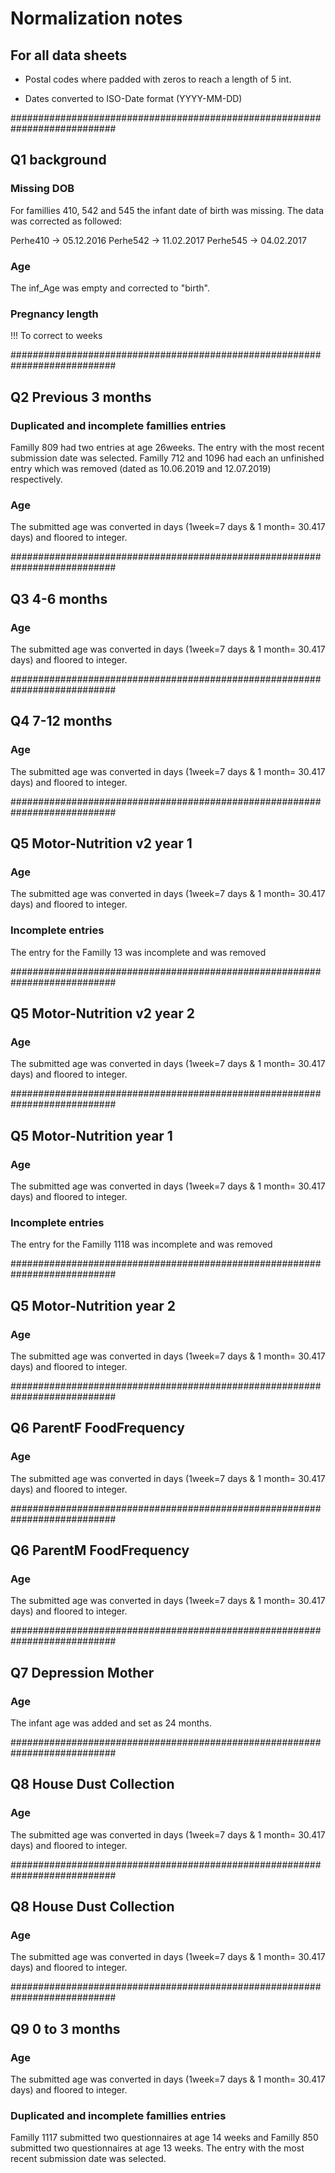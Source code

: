 # Normalization notes

## For all data sheets

- Postal codes where padded with zeros to reach a length of 5 int.

- Dates converted to ISO-Date format (YYYY-MM-DD)

###########################################################################

## Q1 background

### Missing DOB
For famillies 410, 542 and 545 the infant date of birth was missing. The data was corrected as followed:

Perhe410 -> 05.12.2016
Perhe542 -> 11.02.2017
Perhe545 -> 04.02.2017

### Age 
The inf_Age was empty and corrected to "birth".

### Pregnancy length
!!! To correct to weeks

###########################################################################


## Q2 Previous 3 months

### Duplicated and incomplete famillies entries
Familly 809 had two entries at age 26weeks. The entry with the most recent submission date was selected.
Familly 712 and 1096 had each an unfinished entry which was removed (dated as 10.06.2019 and 12.07.2019) respectively.

### Age
The submitted age was converted in days (1week=7 days & 1 month= 30.417 days) and floored to integer.


###########################################################################

## Q3 4-6 months

### Age
The submitted age was converted in days (1week=7 days & 1 month= 30.417 days) and floored to integer.

###########################################################################


## Q4 7-12 months

### Age
The submitted age was converted in days (1week=7 days & 1 month= 30.417 days) and floored to integer.

###########################################################################

## Q5 Motor-Nutrition v2 year 1

### Age
The submitted age was converted in days (1week=7 days & 1 month= 30.417 days) and floored to integer.

### Incomplete entries
The entry for the Familly 13 was incomplete and was removed

###########################################################################

## Q5 Motor-Nutrition v2 year 2

### Age
The submitted age was converted in days (1week=7 days & 1 month= 30.417 days) and floored to integer.


###########################################################################

## Q5 Motor-Nutrition year 1

### Age
The submitted age was converted in days (1week=7 days & 1 month= 30.417 days) and floored to integer.

### Incomplete entries
The entry for the Familly 1118 was incomplete and was removed

###########################################################################

## Q5 Motor-Nutrition year 2

### Age
The submitted age was converted in days (1week=7 days & 1 month= 30.417 days) and floored to integer.


###########################################################################

## Q6 ParentF FoodFrequency

### Age
The submitted age was converted in days (1week=7 days & 1 month= 30.417 days) and floored to integer.

###########################################################################

## Q6 ParentM FoodFrequency

### Age
The submitted age was converted in days (1week=7 days & 1 month= 30.417 days) and floored to integer.


###########################################################################

## Q7 Depression Mother

### Age
The infant age was added and set as 24 months.

###########################################################################

## Q8 House Dust Collection

### Age
The submitted age was converted in days (1week=7 days & 1 month= 30.417 days) and floored to integer.

###########################################################################

## Q8 House Dust Collection

### Age
The submitted age was converted in days (1week=7 days & 1 month= 30.417 days) and floored to integer.


###########################################################################

## Q9 0 to 3 months

### Age
The submitted age was converted in days (1week=7 days & 1 month= 30.417 days) and floored to integer.

### Duplicated and incomplete famillies entries
Familly 1117 submitted two questionnaires at age 14 weeks and Familly 850 submitted two questionnaires at age 13 weeks. The entry with the most recent submission date was selected.


